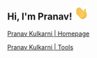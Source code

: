 ## Hi, I'm Pranav! <img src="./assets/img/hi.gif" height="32" />

[Pranav Kulkarni | Homepage ](https://pranavkulkarni.org)

[Pranav Kulkarni | Tools](https://pranavkulkarni.org/tools/) 

<!--
**pranavcode/pranavcode** is a ✨ _special_ ✨ repository because its `README.md` (this file) appears on your GitHub profile.

Here are some ideas to get you started:

- 🔭 I’m currently working on ...
- 🌱 I’m currently learning ...
- 👯 I’m looking to collaborate on ...
- 🤔 I’m looking for help with ...
- 💬 Ask me about ...
- 📫 How to reach me: ...
- 😄 Pronouns: ...
- ⚡ Fun fact: ...
-->
